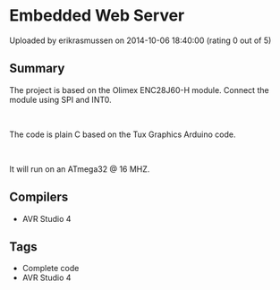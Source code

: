 # Embedded Web Server

Uploaded by erikrasmussen on 2014-10-06 18:40:00 (rating 0 out of 5)

## Summary

The project is based on the Olimex ENC28J60-H module. Connect the module using SPI and INT0.


 


The code is plain C based on the Tux Graphics Arduino code.


 


It will run on an ATmega32 @ 16 MHZ.

## Compilers

- AVR Studio 4

## Tags

- Complete code
- AVR Studio 4
